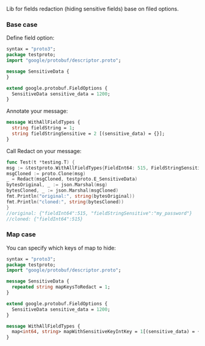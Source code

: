 Lib for fields redaction (hiding sensitive fields) base on filed options.

### Base case

Define field option:

```protobuf
syntax = "proto3";
package testproto;
import "google/protobuf/descriptor.proto";

message SensitiveData {
}

extend google.protobuf.FieldOptions {
  SensitiveData sensitive_data = 1200;
}
```

Annotate your message:

```protobuf
message WithAllFieldTypes {
  string fieldString = 1;
  string fieldStringSensitive = 2 [(sensitive_data) = {}];
}
```

Call Redact on your message:

```go
func Test(t *testing.T) {
msg := &testproto.WithAllFieldTypes{FieldInt64: 515, FieldStringSensitive: "my_password"}
msgCloned := proto.Clone(msg)
_ = Redact(msgCloned, testproto.E_SensitiveData)
bytesOriginal, _ := json.Marshal(msg)
bytesCloned, _ := json.Marshal(msgCloned)
fmt.Println("original:", string(bytesOriginal))
fmt.Println("cloned:", string(bytesCloned))
}
//original: {"fieldInt64":515, "fieldStringSensitive":"my_password"}
//cloned: {"fieldInt64":515}
```

### Map case
You can specify which keys of map to hide:
```protobuf
syntax = "proto3";
package testproto;
import "google/protobuf/descriptor.proto";

message SensitiveData {
  repeated string mapKeysToRedact = 1;
}

extend google.protobuf.FieldOptions {
  SensitiveData sensitive_data = 1200;
}

message WithAllFieldTypes {
  map<int64, string> mapWithSensitiveKeyIntKey = 1[(sensitive_data) = {mapKeysToRedact:["password"]}];
}
```